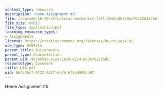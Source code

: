 ```yaml
---
content_type: resource
description: 'Home Assignment #6'
file: /courses/16-20-structural-mechanics-fall-2002/6b7345c7972262276e766f8bd9b9cb97_HA6.pdf
file_size: 60817
file_type: application/pdf
learning_resource_types:
- Assignments
license: https://creativecommons.org/licenses/by-nc-sa/4.0/
ocw_type: OCWFile
parent_title: Assignments
parent_type: CourseSection
parent_uid: 9b1bc9a6-a1ce-1ac9-e214-06367022b5d5
resourcetype: Document
title: HA6.pdf
uid: 6b7345c7-9722-6227-6e76-6f8bd9b9cb97
---
```

Home Assignment #6